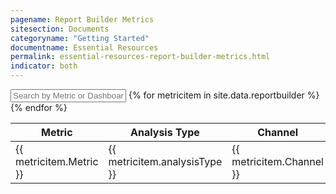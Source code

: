 ```yaml
---
pagename: Report Builder Metrics
sitesection: Documents
categoryname: "Getting Started"
documentname: Essential Resources
permalink: essential-resources-report-builder-metrics.html
indicator: both
---
```


<div id="metrics">
<input id="metricsSearch" placeholder="Search by Metric or Dashboard" />
<table class="metricstable" id="datametricstable">
  <thead>
    <th>Metric</th>
    <th>Analysis Type</th>
    <th>Channel</th>
    <th>Description</th>
    <th>Dashboard</th>
    <th>Filtered By</th>
    <th>Formula (Optional)</th>
  </thead>
  <tbody class="list">
  {% for metricitem in site.data.reportbuilder %}
    <tr>
      <td class="metric">{{ metricitem.Metric }}</td>
      <td class="analysis">{{ metricitem.analysisType }}</td>
      <td class="channel">{{ metricitem.Channel }}</td>
      <td class="description">{{ metricitem.Description }}</td>
      <td class="dashboard">{{ metricitem.Dashboard }}</td>
      <td class="filtered">{{ metricitem.filteredBy }}</td>
      <td class="formula">{{ metricitem.formulaOptional }}</td>
    </tr>
  {% endfor %}
</tbody>
</table>
</div>

